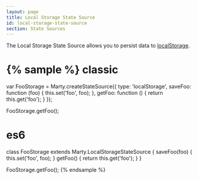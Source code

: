 ```yaml
---
layout: page
title: Local Storage State Source
id: local-storage-state-source
section: State Sources
---
```


The Local Storage State Source allows you to persist data to [localStorage](https://developer.mozilla.org/en/docs/Web/Guide/API/DOM/Storage#localStorage).

{% sample %}
classic
=======
var FooStorage = Marty.createStateSource({
  type: 'localStorage',
  saveFoo: function (foo) {
    this.set('foo', foo);
  },
  getFoo: function () {
    return this.get('foo');
  }
});

FooStorage.getFoo();

es6
===
class FooStorage extends Marty.LocalStorageStateSource {
  saveFoo(foo) {
    this.set('foo', foo);
  }
  getFoo() {
    return this.get('foo');
  }
}

FooStorage.getFoo();
{% endsample %}